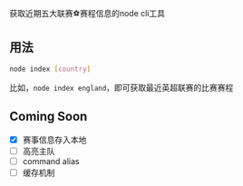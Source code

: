 获取近期五大联赛️⚽️赛程信息的node cli工具
## 用法
```bash
node index [country]
```
比如，`node index england`，即可获取最近英超联赛的比赛赛程
## Coming Soon
- [x] 赛事信息存入本地
- [ ] 高亮主队
- [ ] command alias
- [ ] 缓存机制